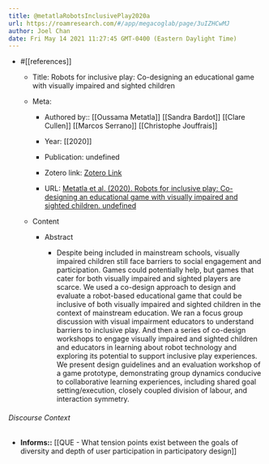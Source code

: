 ```yaml
---
title: @metatlaRobotsInclusivePlay2020a
url: https://roamresearch.com/#/app/megacoglab/page/3uIZHCwMJ
author: Joel Chan
date: Fri May 14 2021 11:27:45 GMT-0400 (Eastern Daylight Time)
---
```


- #[[references]]

    - Title: Robots for inclusive play: Co-designing an educational game with visually impaired and sighted children

    - Meta:

        - Authored by:: [[Oussama Metatla]] [[Sandra Bardot]] [[Clare Cullen]] [[Marcos Serrano]] [[Christophe Jouffrais]]

        - Year: [[2020]]

        - Publication: undefined

        - Zotero link: [Zotero Link](zotero://select/items/7_5ZKADBU2)

        - URL: [Metatla et al. (2020). Robots for inclusive play: Co-designing an educational game with visually impaired and sighted children. undefined](https://doi.org/10.1145/3313831.3376270)

    - Content

        - Abstract

            - Despite being included in mainstream schools, visually impaired children still face barriers to social engagement and participation. Games could potentially help, but games that cater for both visually impaired and sighted players are scarce. We used a co-design approach to design and evaluate a robot-based educational game that could be inclusive of both visually impaired and sighted children in the context of mainstream education. We ran a focus group discussion with visual impairment educators to understand barriers to inclusive play. And then a series of co-design workshops to engage visually impaired and sighted children and educators in learning about robot technology and exploring its potential to support inclusive play experiences. We present design guidelines and an evaluation workshop of a game prototype, demonstrating group dynamics conducive to collaborative learning experiences, including shared goal setting/execution, closely coupled division of labour, and interaction symmetry.

###### Discourse Context

- **Informs::** [[QUE - What tension points exist between the goals of diversity and depth of user participation in participatory design]]
